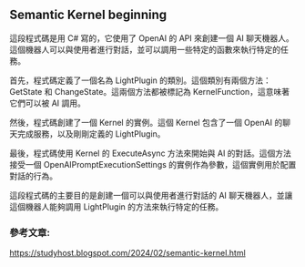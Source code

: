 ## Semantic Kernel beginning

這段程式碼是用 C# 寫的，它使用了 OpenAI 的 API 來創建一個 AI 聊天機器人。這個機器人可以與使用者進行對話，並可以調用一些特定的函數來執行特定的任務。  

首先，程式碼定義了一個名為 LightPlugin 的類別。這個類別有兩個方法：GetState 和 ChangeState。這兩個方法都被標記為 KernelFunction，這意味著它們可以被 AI 調用。 

然後，程式碼創建了一個 Kernel 的實例。這個 Kernel 包含了一個 OpenAI 的聊天完成服務，以及剛剛定義的 LightPlugin。  

最後，程式碼使用 Kernel 的 ExecuteAsync 方法來開始與 AI 的對話。這個方法接受一個 OpenAIPromptExecutionSettings 的實例作為參數，這個實例用於配置對話的行為。  

這段程式碼的主要目的是創建一個可以與使用者進行對話的 AI 聊天機器人，並讓這個機器人能夠調用 LightPlugin 的方法來執行特定的任務。  

### 參考文章:
https://studyhost.blogspot.com/2024/02/semantic-kernel.html
